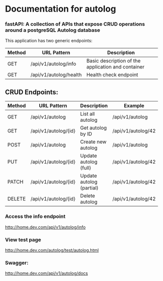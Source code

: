# Documentation for autolog
### fastAPI: A collection of APIs that expose CRUD operations around a postgreSQL Autolog database


This application has two generic endpoints:

| Method | URL Pattern           | Description             |
|--------|-----------------------|--------------------|
| GET    | /api/v1/autolog/info         | Basic description of the application and container     |
| GET    | /api/v1/autolog/health    | Health check endpoint     |



## CRUD Endpoints:
| Method | URL Pattern           | Description             | Example             |
|--------|-----------------------|--------------------|---------------------|
| GET    | /api/v1/autolog         | List all autolog     | /api/v1/autolog       |
| GET    | /api/v1/autolog/{id}    | Get autolog by ID     | /api/v1/autolog/42    |
| POST   | /api/v1/autolog         | Create new autolog    | /api/v1/autolog       |
| PUT    | /api/v1/autolog/{id}    | Update autolog (full) | /api/v1/autolog/42    |
| PATCH  | /api/v1/autolog/{id}    | Update autolog (partial) | /api/v1/autolog/42 |
| DELETE | /api/v1/autolog/{id}    | Delete autolog        | /api/v1/autolog/42    |


### Access the info endpoint
http://home.dev.com/api/v1/autolog/info

### View test page
http://home.dev.com/autolog/test/autolog.html

### Swagger:
http://home.dev.com/api/v1/autolog/docs